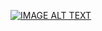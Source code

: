 [![IMAGE ALT TEXT](http://img.youtube.com/vi/"YOUR_VIDEO_ID"/0.jpg)]((https://youtu.be/utpd4Th2b3E))
